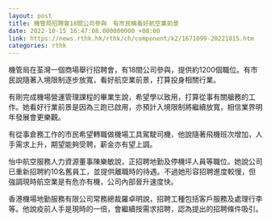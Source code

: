 ```yaml
---
layout: post
title: 機管局招聘會18間公司參與　有市民稱看好航空業前景
date: 2022-10-15 16:47:08.000000000 +08:00
link: https://news.rthk.hk/rthk/ch/component/k2/1671099-20221015.htm
categories: rthk
---
```


機管局在荃灣一個商場舉行招聘會，有18間公司參與，提供約1200個職位。有市民說隨著入境限制逐步放寬，看好航空業前景，打算投身相關行業。

有剛完成機場營運管理課程的畢業生說，希望學以致用，打算從事有關艙務的工作。她看好行業前景是因為三跑已啟用，亦預計入境限制將繼續放寬，相信業界明年發展會更樂觀。

有從事倉務工作的市民希望轉職做機場工具駕駛司機，他說隨著飛機班次增加，人手需求上升，期望能夠受聘，薪金亦有望上調。

怡中航空服務人力資源董事陳樂敏說，正招聘地勤及停機坪人員等職位。她說公司已重新招聘約10名舊員工，並提供離職時的待遇。不過她形容招聘進度較慢，但強調現時航空業是有危亦有機，公司內部晉升速度快。

香港機場地勤服務有限公司常務總裁羅卓明說，招聘工種包括客戶服務及處理行李等。他說疫前人手是現時的一倍，會繼續按需求招聘，認為提出的招聘條件吸引。
